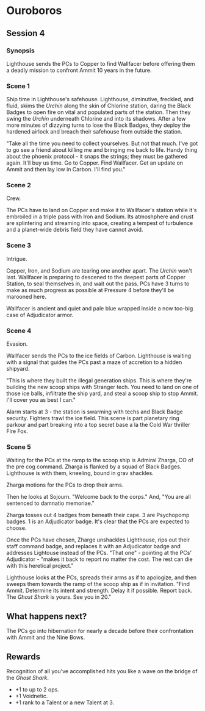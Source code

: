 # Ouroboros

## Session 4

### Synopsis

Lighthouse sends the PCs to Copper to find Wallfacer before offering them a deadly mission to confront Ammit 10 years in the future.

### Scene 1

Ship time in Lighthouse's safehouse. Lighthouse, diminutive, freckled, and fluid, skims the *Urchin* along the skin of Chlorine station, daring the Black Badges to open fire on vital and populated parts of the station. Then they swing the *Urchin* underneath Chlorine and into its shadows. After a few more minutes of dizzying turns to lose the Black Badges, they deploy the hardened airlock and breach their safehouse from outside the station.

"Take all the time you need to collect yourselves. But not that much. I've got to go see a friend about killing me and bringing me back to life. Handy thing about the phoenix protocol - it snaps the strings; they must be gathered again. It'll buy us time. Go to Copper. Find Wallfacer. Get an update on Ammit and then lay low in Carbon. I'll find you."

### Scene 2

Crew.

The PCs have to land on Copper and make it to Wallfacer's station while it's embroiled in a triple pass with Iron and Sodium. Its atmoshphere and crust are splintering and streaming into space, creating a tempest of turbulence and a planet-wide debris field they have cannot avoid.

### Scene 3

Intrigue.

Copper, Iron, and Sodium are tearing one another apart. The *Urchin* won't last. Wallfacer is preparing to descened to the deepest parts of Copper Station, to seal themselves in, and wait out the pass. PCs have 3 turns to make as much progress as possible at Pressure 4 before they'll be marooned here.

Wallfacer is ancient and quiet and pale blue wrapped inside a now too-big case of Adjudicator armor.

### Scene 4

Evasion.

Wallfacer sends the PCs to the ice fields of Carbon. Lighthouse is waiting with a signal that guides the PCs past a maze of accretion to a hidden shipyard.

"This is where they built the illegal generation ships. This is where they're building the new scoop ships with Stranger tech. You need to land on one of those ice balls, infiltrate the ship yard, and steal a scoop ship to stop Ammit. I'll cover you as best I can."

Alarm starts at 3 - the station is swarming with techs and Black Badge security. Fighters trawl the ice field. This scene is part planetary ring parkour and part breaking into a top secret base a la the Cold War thriller Fire Fox.

### Scene 5

Waiting for the PCs at the ramp to the scoop ship is Admiral Zharga, CO of the pre cog command. Zharga is flanked by a squad of Black Badges. Lighthouse is with them, kneeling, bound in grav shackles.

Zharga motions for the PCs to drop their arms.

Then he looks at Sojourn. "Welcome back to the corps." And, "You are all sentenced to damnatio memoriae."

Zharga tosses out 4 badges from beneath their cape. 3 are Psychopomp badges. 1 is an Adjudicator badge. It's clear that the PCs are expected to choose.

Once the PCs have chosen, Zharge unshackles Lighthouse, rips out their staff command badge, and replaces it with an Adjudicator badge and addresses Lightouse instead of the PCs. "That one" - pointing at the PCs' Adjudicator - "makes it back to report no matter the cost. The rest can die with this heretical project."

Lighthouse looks at the PCs, spreads their arms as if to apologize, and then sweeps them towards the ramp of the scoop ship as if in invitation. "Find Ammit. Determine its intent and strength. Delay it if possible. Report back. The *Ghost Shark* is yours. See you in 20."

## What happens next?

The PCs go into hibernation for nearly a decade before their confrontation with Ammit and the Nine Bows.

## Rewards

Recognition of all you've accomplished hits you like a wave on the bridge of the *Ghost Shark*.

- +1 to up to 2 ops.
- +1 Voidnetic.
- +1 rank to a Talent or a new Talent at 3.
